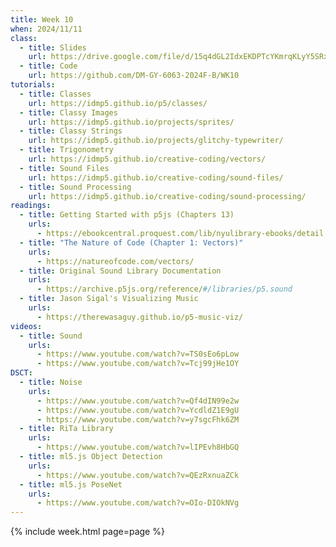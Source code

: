 ```yaml
---
title: Week 10
when: 2024/11/11
class:
  - title: Slides
    url: https://drive.google.com/file/d/15q4dGL2IdxEKDPTcYKmrqKLyY5SRx13j/
  - title: Code
    url: https://github.com/DM-GY-6063-2024F-B/WK10
tutorials:
  - title: Classes
    url: https://idmp5.github.io/p5/classes/
  - title: Classy Images
    url: https://idmp5.github.io/projects/sprites/
  - title: Classy Strings
    url: https://idmp5.github.io/projects/glitchy-typewriter/
  - title: Trigonometry
    url: https://idmp5.github.io/creative-coding/vectors/
  - title: Sound Files
    url: https://idmp5.github.io/creative-coding/sound-files/
  - title: Sound Processing
    url: https://idmp5.github.io/creative-coding/sound-processing/
readings:
  - title: Getting Started with p5js (Chapters 13)
    urls:
      - https://ebookcentral.proquest.com/lib/nyulibrary-ebooks/detail.action?docID=4333728
  - title: "The Nature of Code (Chapter 1: Vectors)"
    urls:
      - https://natureofcode.com/vectors/
  - title: Original Sound Library Documentation
    urls:
      - https://archive.p5js.org/reference/#/libraries/p5.sound
  - title: Jason Sigal's Visualizing Music
    urls:
      - https://therewasaguy.github.io/p5-music-viz/
videos:
  - title: Sound
    urls:
      - https://www.youtube.com/watch?v=TS0sEo6pLow
      - https://www.youtube.com/watch?v=Tcj99jHe1OY
DSCT:
  - title: Noise
    urls:
      - https://www.youtube.com/watch?v=Qf4dIN99e2w
      - https://www.youtube.com/watch?v=YcdldZ1E9gU
      - https://www.youtube.com/watch?v=y7sgcFhk6ZM
  - title: RiTa Library
    urls:
      - https://www.youtube.com/watch?v=lIPEvh8HbGQ
  - title: ml5.js Object Detection
    urls:
      - https://www.youtube.com/watch?v=QEzRxnuaZCk
  - title: ml5.js PoseNet
    urls:
      - https://www.youtube.com/watch?v=OIo-DIOkNVg
---
```

{% include week.html page=page %}
